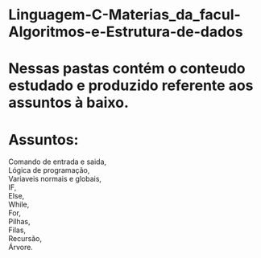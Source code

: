 # Linguagem-C-Materias_da_facul-Algoritmos-e-Estrutura-de-dados
# Nessas pastas contém o conteudo estudado e produzido referente aos assuntos à baixo.

# Assuntos: 
Comando de entrada e saida,<br>Lógica de programação, <br>Variaveis normais e globais, <br>IF, <br>Else, <br>While, <br>For, <br>Pilhas, <br>Filas, <br>Recursão, <br>Árvore.
